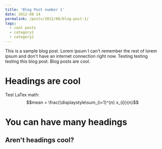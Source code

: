 ```yaml
---
title: 'Blog Post number 1'
date: 2012-08-14
permalink: /posts/2012/08/blog-post-1/
tags:
  - cool posts
  - category1
  - category2
---
```


This is a sample blog post. Lorem ipsum I can't remember the rest of lorem ipsum and don't have an internet connection right now. Testing testing testing this blog post. Blog posts are cool.

Headings are cool
======

Test LaTex math:
$$mean = \frac{\displaystyle\sum_{i=1}^{n} x_{i}}{n}$$

You can have many headings
======

Aren't headings cool?
------

